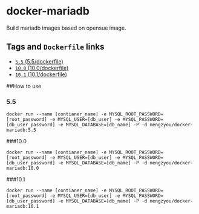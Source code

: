 # docker-mariadb
Build mariadb images based on opensue image.

## Tags and `Dockerfile` links
- [`5.5` (5.5/dockerfile)](https://github.com/mengzyou/docker-mariadb/blob/master/5.5/Dockerfile)  
- [`10.0` (10.0/dockerfile)](https://github.com/mengzyou/docker-mariadb/blob/master/10.0/Dockerfile)  
- [`10.1` (10.1/dockerfile)](https://github.com/mengzyou/docker-mariadb/blob/master/10.1/Dockerfile) 

##How to use
### 5.5
```
docker run --name [contianer_name] -e MYSQL_ROOT_PASSWORD=[root_password] -e MYSQL_USER=[db_user] -e MYSQL_PASSWORD=[db_user_password] -e MYSQL_DATABASE=[db_name] -P -d mengzyou/docker-mariadb:5.5  
```  

###10.0
```
docker run --name [contianer_name] -e MYSQL_ROOT_PASSWORD=[root_password] -e MYSQL_USER=[db_user] -e MYSQL_PASSWORD=[db_user_password] -e MYSQL_DATABASE=[db_name] -P -d mengzyou/docker-mariadb:10.0
```  

###10.1
```
docker run --name [contianer_name] -e MYSQL_ROOT_PASSWORD=[root_password] -e MYSQL_USER=[db_user] -e MYSQL_PASSWORD=[db_user_password] -e MYSQL_DATABASE=[db_name] -P -d mengzyou/docker-mariadb:10.1
```  
